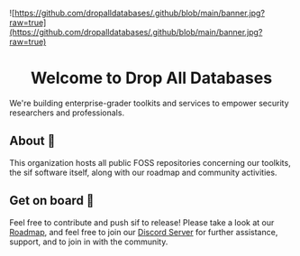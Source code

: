 ![https://github.com/dropalldatabases/.github/blob/main/banner.jpg?raw=true](https://github.com/dropalldatabases/.github/blob/main/banner.jpg?raw=true)

<div align="center">
<h1>Welcome to Drop All Databases</h1>
</div>
We're building enterprise-grader toolkits and services to empower security researchers and professionals.

## About 👋
This organization hosts all public FOSS repositories concerning our toolkits, the sif software itself, along with our roadmap and community activities.

## Get on board 🚀
Feel free to contribute and push sif to release! Please take a look at our [Roadmap](https://github.com/orgs/dropalldatabases/projects/1/views/1), and feel free to join our [Discord Server](https://discord.gg/dropalldatabases) for further assistance, support, and to join in with the community.
